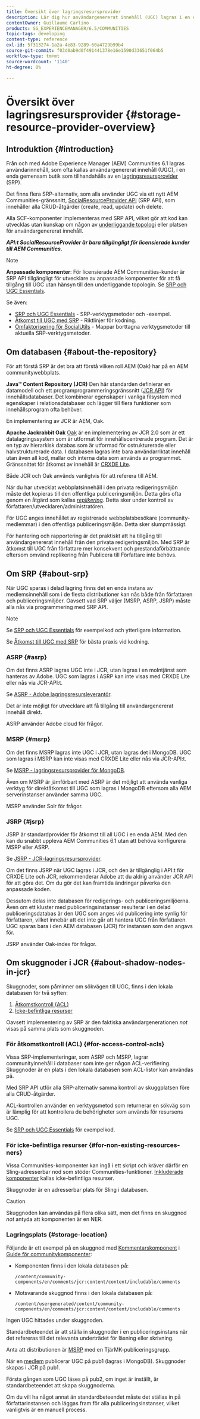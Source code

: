 ```yaml
---
title: Översikt över lagringsresursprovider
description: Lär dig hur användargenererat innehåll (UGC) lagras i en enkel, gemensam lagringsplats från en leverantör av lagringsresurser.
contentOwner: Guillaume Carlino
products: SG_EXPERIENCEMANAGER/6.5/COMMUNITIES
topic-tags: developing
content-type: reference
exl-id: 5f313274-1a2a-4e83-9289-60a4729b99b4
source-git-commit: f03d0ab9d0f491441378e16e1590d33651f064b5
workflow-type: tm+mt
source-wordcount: '1140'
ht-degree: 0%

---
```


# Översikt över lagringsresursprovider {#storage-resource-provider-overview}

## Introduktion {#introduction}

Från och med Adobe Experience Manager (AEM) Communities 6.1 lagras användarinnehåll, som ofta kallas användargenererat innehåll (UGC), i en enda gemensam butik som tillhandahålls av en [lagringsresursprovider](working-with-srp.md) (SRP).

Det finns flera SRP-alternativ, som alla använder UGC via ett nytt AEM Communities-gränssnitt, [SocialResourceProvider API](srp-and-ugc.md) (SRP API), som innehåller alla CRUD-åtgärder (create, read, update) och delete.

Alla SCF-komponenter implementeras med SRP API, vilket gör att kod kan utvecklas utan kunskap om någon av [underliggande topologi](topologies.md) eller platsen för användargenererat innehåll.

***API:t SocialResourceProvider är bara tillgängligt för licensierade kunder till AEM Communities.***

>[!NOTE]
>
>**Anpassade komponenter**: För licensierade AEM Communities-kunder är SRP API tillgängligt för utvecklare av anpassade komponenter för att få tillgång till UGC utan hänsyn till den underliggande topologin. Se [SRP och UGC Essentials](srp-and-ugc.md).

Se även:

* [SRP och UGC Essentials](srp-and-ugc.md) - SRP-verktygsmetoder och -exempel.
* [Åtkomst till UGC med SRP](accessing-ugc-with-srp.md) - Riktlinjer för kodning.
* [Omfaktorisering för SocialUtils](socialutils.md) - Mappar borttagna verktygsmetoder till aktuella SRP-verktygsmetoder.

## Om databasen {#about-the-repository}

För att förstå SRP är det bra att förstå vilken roll AEM (Oak) har på en AEM communitywebbplats.

**Java™ Content Repository (JCR)**
Den här standarden definierar en datamodell och ett programprogrammeringsgränssnitt ([JCR API](https://jackrabbit.apache.org/jcr/jcr-api.html)) för innehållsdatabaser. Det kombinerar egenskaper i vanliga filsystem med egenskaper i relationsdatabaser och lägger till flera funktioner som innehållsprogram ofta behöver.

En implementering av JCR är AEM, Oak.

**Apache Jackrabbit Oak**
[Oak](../../help/sites-deploying/platform.md) är en implementering av JCR 2.0 som är ett datalagringssystem som är utformat för innehållscentrerade program. Det är en typ av hierarkisk databas som är utformad för ostrukturerade eller halvstrukturerade data. I databasen lagras inte bara användarriktat innehåll utan även all kod, mallar och interna data som används av programmet. Gränssnittet för åtkomst av innehåll är [CRXDE Lite](../../help/sites-developing/developing-with-crxde-lite.md).

Både JCR och Oak används vanligtvis för att referera till AEM.

När du har utvecklat webbplatsinnehåll i den privata redigeringsmiljön måste det kopieras till den offentliga publiceringsmiljön. Detta görs ofta genom en åtgärd som kallas *[replikering](deploy-communities.md#replication-agents-on-author)*. Detta sker under kontroll av författaren/utvecklaren/administratören.

För UGC anges innehållet av registrerade webbplatsbesökare (community-medlemmar) i den offentliga publiceringsmiljön. Detta sker slumpmässigt.

För hantering och rapportering är det praktiskt att ha tillgång till användargenererat innehåll från den privata redigeringsmiljön. Med SRP är åtkomst till UGC från författare mer konsekvent och prestandaförbättrande eftersom omvänd replikering från Publicera till Författare inte behövs.

## Om SRP {#about-srp}

När UGC sparas i delad lagring finns det en enda instans av medlemsinnehåll som i de flesta distributioner kan nås både från författaren och publiceringsmiljöer. Oavsett vad SRP väljer (MSRP, ASRP, JSRP) måste alla nås via programmering med SRP API.

>[!NOTE]
>
>Se [SRP och UGC Essentials](srp-and-ugc.md) för exempelkod och ytterligare information.
>
>Se [Åtkomst till UGC med SRP](accessing-ugc-with-srp.md) för bästa praxis vid kodning.

### ASRP {#asrp}

Om det finns ASRP lagras UGC inte i JCR, utan lagras i en molntjänst som hanteras av Adobe. UGC som lagras i ASRP kan inte visas med CRXDE Lite eller nås via JCR-API:t.

Se [ASRP - Adobe lagringsresursleverantör](asrp.md).

Det är inte möjligt för utvecklare att få tillgång till användargenererat innehåll direkt.

ASRP använder Adobe cloud för frågor.

### MSRP {#msrp}

Om det finns MSRP lagras inte UGC i JCR, utan lagras det i MongoDB. UGC som lagras i MSRP kan inte visas med CRXDE Lite eller nås via JCR-API:t.

Se [MSRP - lagringsresursprovider för MongoDB](msrp.md).

Även om MSRP är jämförbart med ASRP är det möjligt att använda vanliga verktyg för direktåtkomst till UGC som lagras i MongoDB eftersom alla AEM serverinstanser använder samma UGC.

MSRP använder Solr för frågor.

### JSRP {#jsrp}

JSRP är standardprovider för åtkomst till all UGC i en enda AEM. Med den kan du snabbt uppleva AEM Communities 6.1 utan att behöva konfigurera MSRP eller ASRP.

Se [JSRP - JCR-lagringsresursprovider](jsrp.md).

Om det finns JSRP när UGC lagras i JCR, och den är tillgänglig i API:t för CRXDE Lite och JCR, rekommenderar Adobe att du aldrig använder JCR API för att göra det. Om du gör det kan framtida ändringar påverka den anpassade koden.

Dessutom delas inte databasen för redigerings- och publiceringsmiljöerna. Även om ett kluster med publiceringsinstanser resulterar i en delad publiceringsdatabas är den UGC som anges vid publicering inte synlig för författaren, vilket innebär att det inte går att hantera UGC från författaren. UGC sparas bara i den AEM databasen (JCR) för instansen som den angavs för.

JSRP använder Oak-index för frågor.

## Om skuggnoder i JCR {#about-shadow-nodes-in-jcr}

Skuggnoder, som påminner om sökvägen till UGC, finns i den lokala databasen för två syften:

1. [Åtkomstkontroll (ACL)](#for-access-control-acls)
1. [Icke-befintliga resurser](#for-non-existing-resources-ners)

Oavsett implementering av SRP är den faktiska användargenerationen *not* visas på samma plats som skuggnoden.

### För åtkomstkontroll (ACL) {#for-access-control-acls}

Vissa SRP-implementeringar, som ASRP och MSRP, lagrar communityinnehåll i databaser som inte ger någon ACL-verifiering. Skuggnoder är en plats i den lokala databasen som ACL-listor kan användas på.

Med SRP API utför alla SRP-alternativ samma kontroll av skuggplatsen före alla CRUD-åtgärder.

ACL-kontrollen använder en verktygsmetod som returnerar en sökväg som är lämplig för att kontrollera de behörigheter som används för resursens UGC.

Se [SRP och UGC Essentials](srp-and-ugc.md) för exempelkod.

### För icke-befintliga resurser {#for-non-existing-resources-ners}

Vissa Communities-komponenter kan ingå i ett skript och kräver därför en Sling-adresserbar nod som stöder Communities-funktioner. [Inkluderade komponenter](scf.md#add-or-include-a-communities-component) kallas icke-befintliga resurser.

Skuggnoder är en adresserbar plats för Sling i databasen.

>[!CAUTION]
>
>Skuggnoden kan användas på flera olika sätt, men det finns en skuggnod *not* antyda att komponenten är en NER.

### Lagringsplats {#storage-location}

Följande är ett exempel på en skuggnod med [Kommentarskomponent](http://localhost:4502/content/community-components/en/comments.html) i [Guide för communitykomponenter](components-guide.md):

* Komponenten finns i den lokala databasen på:

  `/content/community-components/en/comments/jcr:content/content/includable/comments`

* Motsvarande skuggnod finns i den lokala databasen på:

  `/content/usergenerated/content/community-components/en/comments/jcr:content/content/includable/comments`

Ingen UGC hittades under skuggnoden.

Standardbeteendet är att ställa in skuggnoder i en publiceringsinstans när det refereras till det relevanta underträdet för läsning eller skrivning.

Anta att distributionen är [MSRP](msrp.md) med en TjärMK-publiceringsgrupp.

När en [medlem](users.md) publicerar UGC på pub1 (lagras i MongoDB). Skuggnoder skapas i JCR på pub1.

Första gången som UGC läses på pub2, om inget är inställt, är standardbeteendet att skapa skuggnoderna.

Om du vill ha något annat än standardbeteendet måste det ställas in på författarinstansen och läggas fram för alla publiceringsinstanser, vilket vanligtvis är en manuell process.
